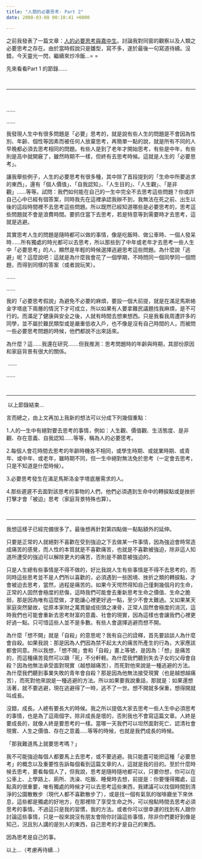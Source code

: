 ```yaml
---
title: "人類的必要思考- Part 2"
date: 2008-03-08 00:10:41 +0800

---
```




之前我發表了一篇文章：[人的必要思考與嘉中生](http://blog.xuite.net/funnyfamily/tonyjan/15124363)。討論我對同窗的觀察以及人類之必要思考之存在。由於當時假說只是雛型，寫不多，遂於最後一句寫道待續。沒錯，今天靈光一閃，繼續來炒冷飯...= =



先來看看Part 1 的節錄......



 



---



 



......



......



我發現人生中有很多問題是「必要」思考的，就是說有些人生的問題是不會因為性別、年齡、個性等因素而被任何人放棄思考，再簡單一點的說，就是所有不同的人早晚都必須去思考相同的問題。有些人是到了老年才開始思考，有些是中年，有些則是高中就開竅了，雖然時期不一樣，但終有去思考時候。這就是人生的「必要思考」。



讓我舉些例子，人生的必要思考有很多種，其中除了首段提到的「生命中所要追求的東西」，還有「個人價值」、「自我認知」、「人生目的」、「人生觀」、「是非觀」......等等。試問：我們如何能在自己的一生中完全不去思考這些問題？你或許自己心中已經有個答案，同時我先在這裡承認我辦不到，我無法在死之前、出生以後的這段時間裡不去思考這些問題。所以既然已經知道哪些是必要思考的，思考這些問題就不會是浪費時間。要抓住當下去思考，若是特意等到需要時才去思考，這就是逃避。



其實思考人生的問題是隨時都可以做的事情，像是吃飯時、做公車時、一個人發呆時......所有獨處的時光都可以去思考，所以那些到了中年或老年才去思考一些人生中「必要思考」的人，顯然是年輕的時候選擇逃避思考這些問題。為什麼說「逃避」呢？這麼說吧：這就是為什麼我會花了一個學期，不時問同一個同學同一個問題，而得到同樣的答案（或者說玩笑）。



......



......



我的「必要思考假說」為避免不必要的麻煩，要設一個大前提，就是在滿足馬斯絡金字塔底下兩層的情況下才可成立，所以如果有人要拿難民議題找我麻煩，是不可行的。而滿足了健康與安全之後，人就有時間去想東想西。只是我看我周遭許多的同學，並不屬於難民類型或是嚴重低收入戶，也不像是沒有自己時間的人，而被問一些必要思考問題的時候，他們都說不出來話來。



為什麼？這......我還在研究.......但我推測：思考問題時的年齡與時期，其部份原因和家庭背景有很大的關係。



 ......



......



 



---



 以上節錄結束...



言而總之，由上文再加上我新的想法可以分成下列幾個重點：



1.人的一生中有絕對要去思考的事情，例如：人生觀、價值觀、生活態度、是非觀、存在意義、自我認知......等等，稱為人的必要思考。



2.每個人會花時間去思考的年齡時機各不相同，或學生時期、或就業時期、或青年、或中年、或老年，雖時期不同，但一生中絕對無法免於思考（一定會去思考，只是不知道是什麼時候）。



3.必要思考發生在滿足馬斯洛金字塔底層需求的人。



4.那些遲遲不去面對該思考的事物的人們，他們必須遇到生命中的轉捩點或是挫折打擊才會「被迫」思考（家庭背景特殊也算）。



 



---



我想這樣子已經完備很多了。最後想再針對第四點做一點點額外的延伸。



只要是正常的人就絕對不喜歡在受到強迫之下去做某一件事情，因為強迫會時常造成痛苦的感覺，而人性的本質就是不喜歡痛苦，也就是不喜歡被強迫，除非這人知道所遭受的強迫可以解除更大的痛苦，否則是不願意被強迫的。



只是人生總有些事情是不得不做的，好比我說人生有些事情是不得不去思考的，而同時這些思考並不是人們所以喜歡的，必須遇到一些困境、挫折之類的轉捩點，才會被迫去思考，當然，過程是痛苦的。如果今天愕然得知自己僅剩幾個月的生命，正常的人固然會極度的悲傷，這時我們可能會去重新思考生命之價值、生命之脆弱，那是因為唯有這麼做，才能讓心裡更好過一點，至少不會太難過。又如果某天家庭突然變故，從原本家財之萬貫變成街頭之凍骨，正常人固然會極度的消沉，這時我們也可能會重新去思考財富的意義、社會的現實，因為這樣也會讓我們心裡更好過一點。只可惜這些人並不是多數。有些人會選擇逃避而想不開。



為什麼「想不開」就是「自殺」的意思呢？我有自己的詮釋，首先要談談人為什麼會自殺。如果我說：那是因為人們因為禁不起太大的痛苦所產生的行為，大家應該都會同意。所以我想，「想不開」會和「自殺」畫上等號，是因為：「想」是痛苦的，而這種痛苦竟然可以跟「死」不分軒輊。為什麼我們聽到失去子女的父母會自殺？因為他無法承受面對現實（越想越痛苦），而死對他來說是一種逃避的方法。為什麼我們聽到事業失敗的青年會自殺？那是因為他無法接受現實（也是越想越痛苦），而死對他來說是一種逃避的方法。所以如果要我說重話，那就是：如果還想活著，就不要逃避，現在逃避得了一時，逃不了一世。想不開就多保重，想得開就叫成長。



沒錯，成長。人總有要長大的時候。我之所以提倡大家去思考一些人生中必須思考的事情，也是為了這兩個字。除非成長是壞的，否則我也不會寫這篇文章。人終是要成長的，就像人終是要思考的一樣。當哪一天我們可以坦然面對死亡、認清社會現實、人生之價值、存在之意義.....等等的時候，也就是我們成長的時候。



「那我難道馬上就要思考嗎？」



我不可能強迫每個人都要馬上去思考，或不要逃避。我只能盡可能把這種「必要思考」的概念以及重要性告訴每個看到這篇文章的人，這就是我的目的。至於什麼時候去思考，要看每個人了，但我說，思考是隨時隨地都可以，只要你想，你可以在公車上、上學路上、廁所、洗澡、吃飯、睡覺時去想，前提是：你要懂得獨處，這點真的很重要，唯有獨處的時候才可以去思考這些東西，我建議可以找個時間到清淨的公園散散步（現代人都不喜歡散步了），或是找一個有氣氛的咖啡廳坐下來休息，這些都是獨處的好地方，在那裡除了享受生命之外，可以撥點時間去思考必須思考的事情。不過這只是我的習慣，我的方法。或者你可以很幸運的找到有人跟你討論這些事情，只是一般來說沒有朋友會陪你討論這些事情，除非你們要好到像是知己，況且別人講的是別人的東西，自己思考的才是自己的東西。



因為思考是自己的事。



以上...（考慮再待續...）


